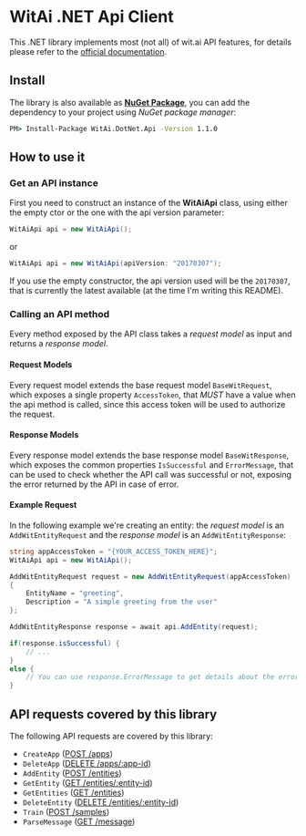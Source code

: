 # WitAi .NET Api Client
This .NET library implements most (not all) of wit.ai API features, for details please refer to the [official documentation](https://wit.ai/docs/http/20170307).

## Install
The library is also available as [**NuGet Package**](https://www.nuget.org/packages/WitAi.DotNet.Api), you can add the dependency to your project using *NuGet package manager*:

```bat
PM> Install-Package WitAi.DotNet.Api -Version 1.1.0
```


## How to use it

### Get an API instance
First you need to construct an instance of the **WitAiApi** class, using either the empty ctor or the one with the api version parameter:

```csharp
WitAiApi api = new WitAiApi();
```

or

```csharp
WitAiApi api = new WitAiApi(apiVersion: "20170307");
```

If you use the empty constructor, the api version used will be the ```20170307```, that is currently the latest available (at the time I'm writing this README).

### Calling an API method
Every method exposed by the API class takes a *request model* as input and returns a *response model*.

#### Request Models
Every request model extends the base request model ```BaseWitRequest```, which exposes a single property ```AccessToken```, that *MUST* have a value when the api method is called, since this access token will be used to authorize the request.

#### Response Models
Every response model extends the base response model ```BaseWitResponse```, which exposes the common properties ```IsSuccessful``` and ```ErrorMessage```, that can be used to check whether the API call was successful or not, exposing the error returned by the API in case of error.

#### Example Request
In the following example we're creating an entity: the *request model* is an ```AddWitEntityRequest``` and the *response model* is an ```AddWitEntityResponse```:

```csharp
string appAccessToken = "{YOUR_ACCESS_TOKEN_HERE}";
WitAiApi api = new WitAiApi();

AddWitEntityRequest request = new AddWitEntityRequest(appAccessToken)
{
    EntityName = "greeting",
    Description = "A simple greeting from the user"
};

AddWitEntityResponse response = await api.AddEntity(request);

if(response.isSuccessful) {
    // ...
}
else {
    // You can use response.ErrorMessage to get details about the error
}
```


## API requests covered by this library
The following API requests are covered by this library:

- ```CreateApp``` ([POST /apps](https://wit.ai/docs/http/20170307#post--apps-link))
- ```DeleteApp``` ([DELETE /apps/:app-id](https://wit.ai/docs/http/20170307#delete--apps-:app-id-link))
- ```AddEntity``` ([POST /entities](https://wit.ai/docs/http/20170307#post--entities-link))
- ```GetEntity``` ([GET /entities/:entity-id](https://wit.ai/docs/http/20170307#get--entities-:entity-id-link))
- ```GetEntities``` ([GET /entities](https://wit.ai/docs/http/20170307#get--entities-link))
- ```DeleteEntity``` ([DELETE /entities/:entity-id](https://wit.ai/docs/http/20170307#delete--entities-:entity-id-link))
- ```Train``` ([POST /samples](https://wit.ai/docs/http/20170307#post--samples-link))
- ```ParseMessage``` ([GET /message](https://wit.ai/docs/http/20170307#get--message-link))